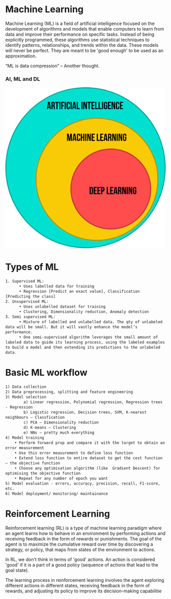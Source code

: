 # Machine Learning

Machine Learning (ML) is a field of artificial intelligence focused on the development of algorithms and models that enable computers to learn from data and improve their performance on specific tasks. Instead of being explicitly programmed, these algorithms use statistical techniques to identify patterns, relationships, and trends within the data.
These models will never be perfect. They are meant to be 'good enough' to be used as an approximation.

“ML is data compression” – Another thought.


### AI, ML and DL

![Alt text](image.png)

# Types of ML
	1. Supervised ML: 
  		  • Uses labelled data for training
  		  • Regression [Predict an exact value], Classification [Predicting the class]
	2. Unsupervised ML: 
  		  • Uses unlabelled dataset for training
 		  • Clustering, Dimensionality reduction, Anomaly detection
	3. Semi supervised ML: 
 		  • Mixture of labelled and unlabelled data. The qty of unlabeled data will be small. But it will vastly enhance the model’s performance.
 		  • One semi-supervised algorithm leverages the small amount of labeled data to guide its learning process, using the labeled examples to build a model and then extending its predictions to the unlabeled data.

# Basic ML workflow
    1) Data collection
    2) Data preprocessing, splitting and feature engineering
    3) Model selection 
    		a) Linear regression, Polynomial regression, Regression trees - Regression 
    		b) Logistic regression, Decision trees, SVM, K-nearest neighbours – Classfication
   			c) PCA – Dimensionality reduction
    		d) K-means – Clustering
    		e) NNs – pretty much everything 
    4) Model training
    	• Perform forward prop and compare it with the target to obtain an error measurement
    	• Use this error measurement to define loss function
    	• Extend loss function to entire dataset to get the cost function – the objective function
    	• Choose any optimisation algorithm (like  Gradient Descent) for optimising the objective function
    	• Repeat for any number of epoch you want
    5) Model evaluation - errors, accuracy, precision, recall, F1-score, etc.
    6) Model deployment/ monitoring/ maintainance


# Reinforcement Learning
Reinforcement learning (RL) is a type of machine learning paradigm where an agent learns how to behave in an environment by performing actions and receiving feedback in the form of rewards or punishments. The goal of the agent is to maximize the cumulative reward over time by discovering a strategy, or policy, that maps from states of the environment to actions.

In RL, we don't think in terms of 'good' actions. An action is considered 'good' if it is a part of a good policy (sequence of actions that lead to the goal state).

The learning process in reinforcement learning involves the agent exploring different actions in different states, receiving feedback in the form of rewards, and adjusting its policy to improve its decision-making capabilitie